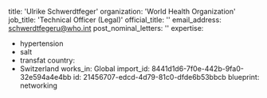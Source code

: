 title: 'Ulrike Schwerdtfeger'
organization: 'World Health Organization'
job_title: 'Technical Officer (Legal)'
official_title: ''
email_address: schwerdtfegeru@who.int
post_nominal_letters: ''
expertise:
  - hypertension
  - salt
  - transfat
country:
  - Switzerland
works_in: Global
import_id: 8441d1d6-7f0e-442b-9fa0-32e594a4e4bb
id: 21456707-edcd-4d79-81c0-dfde6b53bbcb
blueprint: networking
